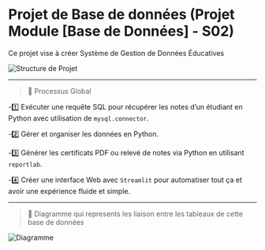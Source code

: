 # Projet de Base de données (Projet Module [Base de Données] - S02)
Ce projet vise à créer Système de Gestion de Données Éducatives 

![Structure de Projet](https://github.com/user-attachments/assets/94e11e5f-d0c1-4f83-81bb-49b25cc66faf)

---

> 📌 Processus Global

-1️⃣ Exécuter une requête SQL pour récupérer les notes d’un étudiant en Python avec utilisation de `mysql.connector`.

-2️⃣ Gérer et organiser les données en Python.

-3️⃣ Générer les certificats PDF ou relevé de notes via Python en utilisant `reportlab`.

-4️⃣ Créer une interface Web avec `Streamlit` pour automatiser tout ça et avoir une expérience fluide et simple.

---
> 🔗 Diagramme qui represents les liaison entre les tableaux de cette base de données

![Diagramme](https://github.com/user-attachments/assets/a11f26ff-6b8d-41e4-a8b4-c04576c011a6)




